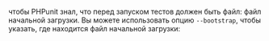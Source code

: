 чтобы PHPunit знал, что перед запуском тестов должен быть файл: файл начальной загрузки. Вы можете использовать опцию `--bootstrap`, чтобы указать, где находится файл начальной загрузки: